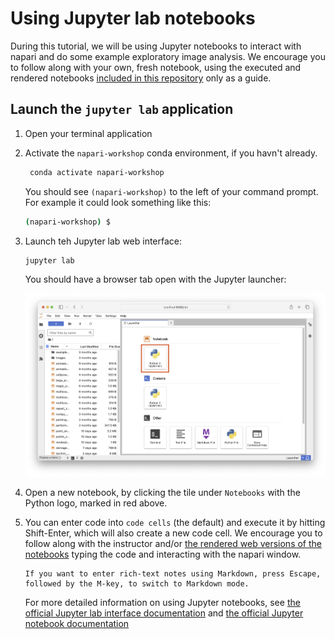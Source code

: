 # Using Jupyter lab notebooks

During this tutorial, we will be using Jupyter notebooks to interact with napari
and do some example exploratory image analysis. We encourage you to follow along 
with your own, fresh notebook, using the executed and rendered notebooks [included in this repository](notebooks/index.md) only as a guide.

## Launch the `jupyter lab` application

1. Open your terminal application

2. Activate the `napari-workshop` conda environment, if you havn't already.

   ```bash
    conda activate napari-workshop
    ```

   You should see `(napari-workshop)` to the left of your command prompt. For example it could look something like this:

   ```bash
   (napari-workshop) $
   ```

3. Launch teh Jupyter lab web interface:

   ```bash
   jupyter lab
   ```

   You should have a browser tab open with the Jupyter launcher:

   ![Jupyter lab launcher in browser window](./resources/jupyter_launcher.png)

4. Open a new notebook, by clicking the tile under `Notebooks` with the Python logo, marked in red above.

5. You can enter code into `code cells` (the default) and execute it by hitting Shift-Enter, which
   will also create a new code cell. We encourage you to follow along with the instructor and/or [the rendered web versions of the notebooks](notebooks/index.md) typing the code and interacting with the napari window. 
  
   ```{tip}
   If you want to enter rich-text notes using Markdown, press Escape, followed by the M-key, to switch to Markdown mode.
   ```

   For more detailed information on using Jupyter notebooks, see [the official Jupyter lab interface documentation](https://jupyterlab.readthedocs.io/en/stable/user/interface.html) and [the official Jupyter notebook documentation](https://jupyter-notebook.readthedocs.io/en/stable/examples/Notebook/What%20is%20the%20Jupyter%20Notebook.html)
